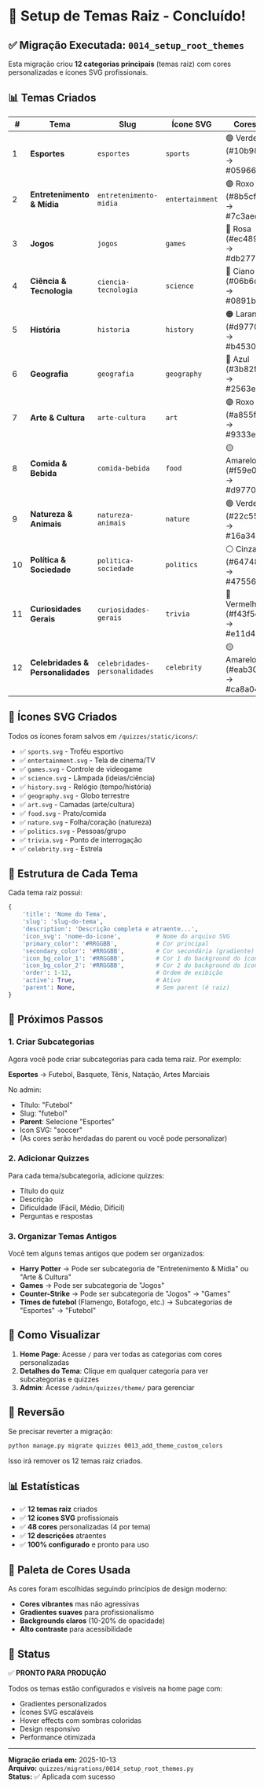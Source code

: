 # 🎨 Setup de Temas Raiz - Concluído!

## ✅ Migração Executada: `0014_setup_root_themes`

Esta migração criou **12 categorias principais** (temas raiz) com cores personalizadas e ícones SVG profissionais.

## 📊 Temas Criados

| # | Tema | Slug | Ícone SVG | Cores |
|---|------|------|-----------|-------|
| 1 | **Esportes** | `esportes` | `sports` | 🟢 Verde (#10b981 → #059669) |
| 2 | **Entretenimento & Mídia** | `entretenimento-midia` | `entertainment` | 🟣 Roxo (#8b5cf6 → #7c3aed) |
| 3 | **Jogos** | `jogos` | `games` | 🌸 Rosa (#ec4899 → #db2777) |
| 4 | **Ciência & Tecnologia** | `ciencia-tecnologia` | `science` | 🔵 Ciano (#06b6d4 → #0891b2) |
| 5 | **História** | `historia` | `history` | 🟠 Laranja (#d97706 → #b45309) |
| 6 | **Geografia** | `geografia` | `geography` | 🔵 Azul (#3b82f6 → #2563eb) |
| 7 | **Arte & Cultura** | `arte-cultura` | `art` | 🟣 Roxo (#a855f7 → #9333ea) |
| 8 | **Comida & Bebida** | `comida-bebida` | `food` | 🟡 Amarelo (#f59e0b → #d97706) |
| 9 | **Natureza & Animais** | `natureza-animais` | `nature` | 🟢 Verde (#22c55e → #16a34a) |
| 10 | **Política & Sociedade** | `politica-sociedade` | `politics` | ⚪ Cinza (#64748b → #475569) |
| 11 | **Curiosidades Gerais** | `curiosidades-gerais` | `trivia` | 🔴 Vermelho (#f43f5e → #e11d48) |
| 12 | **Celebridades & Personalidades** | `celebridades-personalidades` | `celebrity` | 🟡 Amarelo (#eab308 → #ca8a04) |

## 🎨 Ícones SVG Criados

Todos os ícones foram salvos em `/quizzes/static/icons/`:

- ✅ `sports.svg` - Troféu esportivo
- ✅ `entertainment.svg` - Tela de cinema/TV
- ✅ `games.svg` - Controle de videogame
- ✅ `science.svg` - Lâmpada (ideias/ciência)
- ✅ `history.svg` - Relógio (tempo/história)
- ✅ `geography.svg` - Globo terrestre
- ✅ `art.svg` - Camadas (arte/cultura)
- ✅ `food.svg` - Prato/comida
- ✅ `nature.svg` - Folha/coração (natureza)
- ✅ `politics.svg` - Pessoas/grupo
- ✅ `trivia.svg` - Ponto de interrogação
- ✅ `celebrity.svg` - Estrela

## 🔧 Estrutura de Cada Tema

Cada tema raiz possui:

```python
{
    'title': 'Nome do Tema',
    'slug': 'slug-do-tema',
    'description': 'Descrição completa e atraente...',
    'icon_svg': 'nome-do-icone',          # Nome do arquivo SVG
    'primary_color': '#RRGGBB',           # Cor principal
    'secondary_color': '#RRGGBB',         # Cor secundária (gradiente)
    'icon_bg_color_1': '#RRGGBB',         # Cor 1 do background do ícone
    'icon_bg_color_2': '#RRGGBB',         # Cor 2 do background do ícone
    'order': 1-12,                        # Ordem de exibição
    'active': True,                       # Ativo
    'parent': None,                       # Sem parent (é raiz)
}
```

## 🎯 Próximos Passos

### 1. Criar Subcategorias

Agora você pode criar subcategorias para cada tema raiz. Por exemplo:

**Esportes** → Futebol, Basquete, Tênis, Natação, Artes Marciais

No admin:
- Título: "Futebol"
- Slug: "futebol"
- **Parent**: Selecione "Esportes"
- Icon SVG: "soccer"
- (As cores serão herdadas do parent ou você pode personalizar)

### 2. Adicionar Quizzes

Para cada tema/subcategoria, adicione quizzes:
- Título do quiz
- Descrição
- Dificuldade (Fácil, Médio, Difícil)
- Perguntas e respostas

### 3. Organizar Temas Antigos

Você tem alguns temas antigos que podem ser organizados:
- **Harry Potter** → Pode ser subcategoria de "Entretenimento & Mídia" ou "Arte & Cultura"
- **Games** → Pode ser subcategoria de "Jogos"
- **Counter-Strike** → Pode ser subcategoria de "Jogos" → "Games"
- **Times de futebol** (Flamengo, Botafogo, etc.) → Subcategorias de "Esportes" → "Futebol"

## 📱 Como Visualizar

1. **Home Page**: Acesse `/` para ver todas as categorias com cores personalizadas
2. **Detalhes do Tema**: Clique em qualquer categoria para ver subcategorias e quizzes
3. **Admin**: Acesse `/admin/quizzes/theme/` para gerenciar

## 🔄 Reversão

Se precisar reverter a migração:
```bash
python manage.py migrate quizzes 0013_add_theme_custom_colors
```

Isso irá remover os 12 temas raiz criados.

## 📊 Estatísticas

- ✅ **12 temas raiz** criados
- ✅ **12 ícones SVG** profissionais
- ✅ **48 cores** personalizadas (4 por tema)
- ✅ **12 descrições** atraentes
- ✅ **100% configurado** e pronto para uso

## 🎨 Paleta de Cores Usada

As cores foram escolhidas seguindo princípios de design moderno:
- **Cores vibrantes** mas não agressivas
- **Gradientes suaves** para profissionalismo
- **Backgrounds claros** (10-20% de opacidade)
- **Alto contraste** para acessibilidade

## 🚀 Status

✅ **PRONTO PARA PRODUÇÃO**

Todos os temas estão configurados e visíveis na home page com:
- Gradientes personalizados
- Ícones SVG escaláveis
- Hover effects com sombras coloridas
- Design responsivo
- Performance otimizada

---

**Migração criada em:** 2025-10-13  
**Arquivo:** `quizzes/migrations/0014_setup_root_themes.py`  
**Status:** ✅ Aplicada com sucesso

